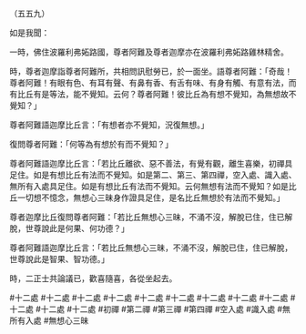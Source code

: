 （五五九）

如是我聞：

一時，佛住波羅利弗妬路國，尊者阿難及尊者迦摩亦在波羅利弗妬路雞林精舍。

時，尊者迦摩詣尊者阿難所，共相問訊慰勞已，於一面坐。語尊者阿難：「奇哉！尊者阿難！有眼有色、有耳有聲、有鼻有香、有舌有味、有身有觸、有意有法，而有比丘有是等法，能不覺知。云何？尊者阿難！彼比丘為有想不覺知，為無想故不覺知？」

尊者阿難語迦摩比丘言：「有想者亦不覺知，況復無想。」

復問尊者阿難：「何等為有想於有而不覺知？」

尊者阿難語迦摩比丘言：「若比丘離欲、惡不善法，有覺有觀，離生喜樂，初禪具足住。如是有想比丘有法而不覺知。如是第二、第三、第四禪，空入處、識入處、無所有入處具足住。如是有想比丘有法而不覺知。云何無想有法而不覺知？如是比丘一切想不憶念，無想心三昧身作證具足住，是名比丘無想於有法而不覺知。」

尊者迦摩比丘復問尊者阿難：「若比丘無想心三昧，不涌不沒，解脫已住，住已解脫，世尊說此是何果、何功德？」

尊者阿難語迦摩比丘言：「若比丘無想心三昧，不涌不沒，解脫已住，住已解脫，世尊說此是智果、智功德。」

時，二正士共論議已，歡喜隨喜，各從坐起去。





#十二處
#十二處
#十二處
#十二處
#十二處
#十二處
#十二處
#十二處
#十二處
#十二處
#十二處
#十二處
#初禪
#第二禪
#第三禪
#第四禪
#空入處
#識入處
#無所有入處
#無想心三昧
